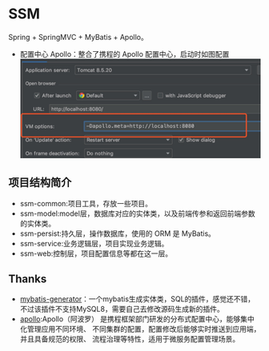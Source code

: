 # SSM
Spring + SpringMVC + MyBatis + Apollo。

- 配置中心 Apollo：整合了携程的 Apollo 配置中心，启动时如图配置
![](/img/1540892049967.jpg)

## 项目结构简介
- ssm-common:项目工具，存放一些项目。
- ssm-model:model层，数据库对应的实体类，以及前端传参和返回前端参数的实体类。
- ssm-persist:持久层，操作数据库，使用的 ORM 是 MyBatis。
- ssm-service:业务逻辑层，项目实现业务逻辑。
- ssm-web:控制层，项目配置信息等都在这一层。

## Thanks
- [mybatis-generator](https://gitee.com/rohou/mybatis-generator)：一个mybatis生成实体类，SQL的插件，感觉还不错，
不过该插件不支持MySQL8，需要自己去修改源码生成新的插件。
- [apollo](https://github.com/ctripcorp/apollo):Apollo（阿波罗）
是携程框架部门研发的分布式配置中心，能够集中化管理应用不同环境、
不同集群的配置，配置修改后能够实时推送到应用端，并且具备规范的权限、
流程治理等特性，适用于微服务配置管理场景。




